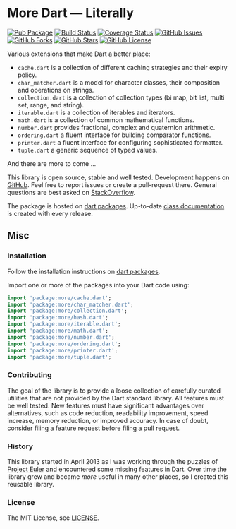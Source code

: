 More Dart — Literally
=====================

[![Pub Package](https://img.shields.io/pub/v/more.svg)](https://pub.dartlang.org/packages/more)
[![Build Status](https://travis-ci.org/renggli/dart-more.svg)](https://travis-ci.org/renggli/dart-more)
[![Coverage Status](https://coveralls.io/repos/renggli/dart-more/badge.svg)](https://coveralls.io/r/renggli/dart-more)
[![GitHub Issues](https://img.shields.io/github/issues/renggli/dart-more.svg)](https://github.com/renggli/dart-more/issues)
[![GitHub Forks](https://img.shields.io/github/forks/renggli/dart-more.svg)](https://github.com/renggli/dart-more/network)
[![GitHub Stars](https://img.shields.io/github/stars/renggli/dart-more.svg)](https://github.com/renggli/dart-more/stargazers)
[![GitHub License](https://img.shields.io/badge/license-MIT-blue.svg)](https://raw.githubusercontent.com/renggli/dart-more/master/LICENSE)

Various extensions that make Dart a better place:

- `cache.dart` is a collection of different caching strategies and their expiry policy.
- `char_matcher.dart` is a model for character classes, their composition and operations on strings.
- `collection.dart` is a collection of collection types (bi map, bit list, multi set, range, and string).
- `iterable.dart` is a collection of iterables and iterators.
- `math.dart` is a collection of common mathematical functions.
- `number.dart` provides fractional, complex and quaternion arithmetic.
- `ordering.dart` a fluent interface for building comparator functions.
- `printer.dart` a fluent interface for configuring sophisticated formatter.
- `tuple.dart` a generic sequence of typed values.

And there are more to come ...

This library is open source, stable and well tested. Development happens on [GitHub](https://github.com/renggli/dart-more). Feel free to report issues or create a pull-request there. General questions are best asked on [StackOverflow](http://stackoverflow.com/questions/tagged/more+dart).

The package is hosted on [dart packages](https://pub.dartlang.org/packages/more). Up-to-date [class documentation](https://pub.dartlang.org/documentation/more/) is created with every release.


Misc
----

### Installation

Follow the installation instructions on [dart packages](https://pub.dartlang.org/packages/more#-installing-tab-).

Import one or more of the packages into your Dart code using:

```dart
import 'package:more/cache.dart';
import 'package:more/char_matcher.dart';
import 'package:more/collection.dart';
import 'package:more/hash.dart';
import 'package:more/iterable.dart';
import 'package:more/math.dart';
import 'package:more/number.dart';
import 'package:more/ordering.dart';
import 'package:more/printer.dart';
import 'package:more/tuple.dart';
```

### Contributing

The goal of the library is to provide a loose collection of carefully curated utilities that are not provided by the Dart standard library. All features must be well tested. New features must have significant advantages over alternatives, such as code reduction, readability improvement, speed increase, memory reduction, or improved accuracy. In case of doubt, consider filing a feature request before filing a pull request. 

### History

This library started in April 2013 as I was working through the puzzles of [Project Euler](https://projecteuler.net/) and encountered some missing features in Dart. Over time the library grew and became _more_ useful in many other places, so I created this reusable library.

### License

The MIT License, see [LICENSE](https://github.com/renggli/dart-more/raw/master/LICENSE).
